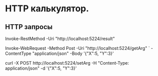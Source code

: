 # HTTP калькулятор.

## HTTP запросы
Invoke-RestMethod -Uri "http://localhost:5224/result"

Invoke-WebRequest -Method Post -Uri "http://localhost:5224/getArg" `
-ContentType "application/json" -Body '{"X":5, "Y":3}'

curl -X POST http://localhost:5224/setArg -H "Content-Type: application/json" -d '{"X":5, "Y":3}'